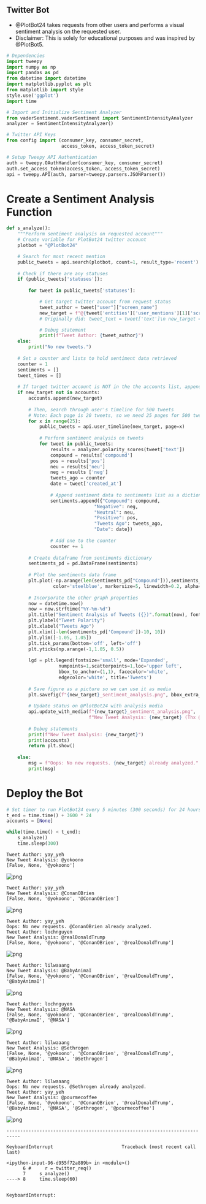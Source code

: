 ## Twitter Bot
- @PlotBot24 takes requests from other users and performs a visual sentiment analysis on the requested user.
- Disclaimer: This is solely for educational purposes and was inspired by @PlotBot5.

```python
# Dependencies
import tweepy
import numpy as np
import pandas as pd
from datetime import datetime
import matplotlib.pyplot as plt
from matplotlib import style
style.use('ggplot')
import time

# Import and Initialize Sentiment Analyzer
from vaderSentiment.vaderSentiment import SentimentIntensityAnalyzer
analyzer = SentimentIntensityAnalyzer()

# Twitter API Keys
from config import (consumer_key, consumer_secret, 
                    access_token, access_token_secret)

# Setup Tweepy API Authentication
auth = tweepy.OAuthHandler(consumer_key, consumer_secret)
auth.set_access_token(access_token, access_token_secret)
api = tweepy.API(auth, parser=tweepy.parsers.JSONParser())
```

# Create a Sentiment Analysis Function
```python
def s_analyze():
    """Perform sentiment analysis on requested account"""
    # Create variable for PlotBot24 twitter account
    plotbot = "@PlotBot24"

    # Search for most recent mention
    public_tweets = api.search(plotbot, count=1, result_type='recent')
    
    # Check if there are any statuses
    if (public_tweets['statuses']):
        
        for tweet in public_tweets['statuses']:

            # Get target twitter account from request status
            tweet_author = tweet["user"]["screen_name"]
            new_target = f"@{tweet['entities']['user_mentions'][1]['screen_name']}"
            # Originally did: tweet_text = tweet['text']\n new_target = tweet_text[20:], but above line of code is safer 

            # Debug statement
            print(f"Tweet Author: {tweet_author}")
    else:
        print("No new tweets.")
        
    # Set a counter and lists to hold sentiment data retrieved
    counter = 1
    sentiments = []
    tweet_times = []
    
    # If target twitter account is NOT in the the accounts list, append it
    if new_target not in accounts:
        accounts.append(new_target)
        
        # Then, search through user's timeline for 500 tweets
        # Note: Each page is 20 tweets, so we need 25 pages for 500 tweets
        for x in range(25):      
            public_tweets = api.user_timeline(new_target, page=x)
            
            # Perform sentiment analysis on tweets
            for tweet in public_tweets:
                results = analyzer.polarity_scores(tweet['text'])
                compound = results['compound']
                pos = results['pos']
                neu = results['neu']
                neg = results ['neg']
                tweets_ago = counter
                date = tweet['created_at']
                
                # Append sentiment data to sentiments list as a dictionary
                sentiments.append({"Compound": compound,
                                "Negative": neg,
                                "Neutral": neu,
                                "Positive": pos,
                                "Tweets Ago": tweets_ago,
                                "Date": date})
                
                # Add one to the counter
                counter += 1
                
        # Create dataframe from sentiments dictionary
        sentiments_pd = pd.DataFrame(sentiments)
        
        # Plot the sentiments data frame
        plt.plot(-np.arange(len(sentiments_pd["Compound"])),sentiments_pd["Compound"], marker="o", 
                 color='steelblue', markersize=5, linewidth=0.2, alpha=0.65, label=f"{new_target}")
        
        # Incorporate the other graph properties
        now = datetime.now()
        now = now.strftime("%Y-%m-%d")
        plt.title("Sentiment Analysis of Tweets ({})".format(now), fontdict={'fontsize':12})
        plt.ylabel("Tweet Polarity")
        plt.xlabel("Tweets Ago")
        plt.xlim([-len(sentiments_pd['Compound'])-10, 10])
        plt.ylim([-1.05, 1.05])
        plt.tick_params(bottom='off', left='off')
        plt.yticks(np.arange(-1,1.05, 0.5))
        
        lgd = plt.legend(fontsize='small', mode='Expanded', 
                   numpoints=1,scatterpoints=1,loc='upper left', 
                   bbox_to_anchor=(1,1), facecolor='white',
                   edgecolor='white', title='Tweets')
        
        # Save figure as a picture so we can use it as media 
        plt.savefig(f"{new_target}_sentiment_analysis.png", bbox_extra_artists=(lgd,), bbox_inches='tight')
        
        # Update status on @PlotBot24 with analysis media
        api.update_with_media(f"{new_target}_sentiment_analysis.png", 
                              f"New Tweet Analysis: {new_target} (Thx @{tweet_author}!)")
        
        # Debug statements
        print(f"New Tweet Analysis: {new_target}")
        print(accounts)
        return plt.show()
            
    else: 
        msg = f"Oops: No new requests. {new_target} already analyzed."
        print(msg)
```

# Deploy the Bot
```python
# Set timer to run PlotBot24 every 5 minutes (300 seconds) for 24 hours
t_end = time.time() + 3600 * 24
accounts = [None]

while(time.time() < t_end):
    s_analyze()
    time.sleep(300)
```

    Tweet Author: yay_yeh
    New Tweet Analysis: @yokoono
    [False, None, '@yokoono']



![png](PlotBot24_files/PlotBot24_2_1.png)


    Tweet Author: yay_yeh
    New Tweet Analysis: @ConanOBrien
    [False, None, '@yokoono', '@ConanOBrien']



![png](PlotBot24_files/PlotBot24_2_3.png)


    Tweet Author: yay_yeh
    Oops: No new requests. @ConanOBrien already analyzed.
    Tweet Author: lochnguyen
    New Tweet Analysis: @realDonaldTrump
    [False, None, '@yokoono', '@ConanOBrien', '@realDonaldTrump']



![png](PlotBot24_files/PlotBot24_2_5.png)


    Tweet Author: lilwaaang
    New Tweet Analysis: @BabyAnimaI
    [False, None, '@yokoono', '@ConanOBrien', '@realDonaldTrump', '@BabyAnimaI']



![png](PlotBot24_files/PlotBot24_2_7.png)


    Tweet Author: lochnguyen
    New Tweet Analysis: @NASA
    [False, None, '@yokoono', '@ConanOBrien', '@realDonaldTrump', '@BabyAnimaI', '@NASA']



![png](PlotBot24_files/PlotBot24_2_9.png)


    Tweet Author: lilwaaang
    New Tweet Analysis: @Sethrogen
    [False, None, '@yokoono', '@ConanOBrien', '@realDonaldTrump', '@BabyAnimaI', '@NASA', '@Sethrogen']



![png](PlotBot24_files/PlotBot24_2_11.png)


    Tweet Author: lilwaaang
    Oops: No new requests. @Sethrogen already analyzed.
    Tweet Author: yay_yeh
    New Tweet Analysis: @pourmecoffee
    [False, None, '@yokoono', '@ConanOBrien', '@realDonaldTrump', '@BabyAnimaI', '@NASA', '@Sethrogen', '@pourmecoffee']



![png](PlotBot24_files/PlotBot24_2_13.png)



    ---------------------------------------------------------------------------

    KeyboardInterrupt                         Traceback (most recent call last)

    <ipython-input-96-d955f72a889b> in <module>()
          6 #     r = twitter_req()
          7     s_analyze()
    ----> 8     time.sleep(60)
    

    KeyboardInterrupt: 

